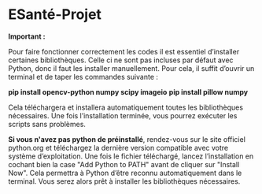 # ESanté-Projet

**Important :**

Pour faire fonctionner correctement les codes il est essentiel d’installer certaines bibliothèques. 
Celle ci ne sont pas incluses par défaut avec Python, donc il faut les installer manuellement. 
Pour cela, il suffit d’ouvrir un terminal et de taper les commandes suivante :

**pip install opencv-python numpy scipy imageio**
**pip install pillow numpy**


Cela téléchargera et installera automatiquement toutes les bibliothèques nécessaires. 
Une fois l’installation terminée, vous pourrez exécuter les scripts sans problèmes.


**Si vous n'avez pas python de préinstallé**, rendez-vous sur le site officiel python.org et téléchargez la dernière version compatible avec votre système d’exploitation. 
Une fois le fichier téléchargé, lancez l’installation en cochant bien la case "Add Python to PATH" avant de cliquer sur "Install Now". Cela permettra à Python d’être reconnu automatiquement dans le terminal.
Vous serez alors prêt à installer les bibliothèques nécessaires.
